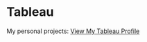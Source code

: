 # Tableau
My personal projects:
[View My Tableau Profile](https://public.tableau.com/app/profile/abiola.ajao/vizzes)  

